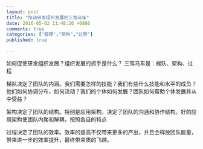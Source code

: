 ```yaml
---
layout: post
title: "拖动研发组织发展的三驾马车"
date: 2016-05-02 11:48:26 +0800
comments: true
categories: ["管理","架构","过程"]
published: true

---
```


如何促使研发组织发展？组织发展的抓手是什么？
三驾马车是：梯队、架构、过程

<!--more-->

梯队决定了团队的内涵。我们需要怎样的技能？我们有些什么技能和水平的成员？他们如何协调分布，如何流动？我们的个体如何发展？团队如何帮助个体发展并从中受益？

架构决定了团队的结构。特别是应用架构，决定了团队的沟通和协作结构。好的应用架构使团队内聚和解耦，按照各自的特点

过程决定了团队的效率。效率的提高不仅带来更多的产出，并且会释放团队能量，带来进一步的效率提升，最终带来质的飞越。

